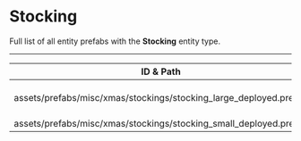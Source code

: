 # Stocking
Full list of all <Badge type="warning" text="2"/> entity prefabs with the **Stocking** entity type.

---
| ID & Path |
| --- |
| <a href="#771996658"><Badge id="771996658" type="tip" text="#"/></a> <Badge type="tip" text="771996658"/> <br> assets/prefabs/misc/xmas/stockings/stocking_large_deployed.prefab |
| <a href="#3141927338"><Badge id="3141927338" type="tip" text="#"/></a> <Badge type="tip" text="3141927338"/> <br> assets/prefabs/misc/xmas/stockings/stocking_small_deployed.prefab |
